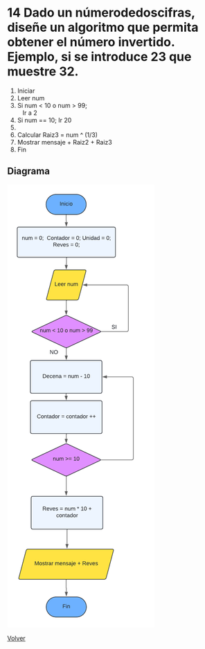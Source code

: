 # 14  Dado un númerodedoscifras, diseñe un algoritmo que permita obtener el número invertido. Ejemplo, si se introduce 23 que muestre 32.
1. Iniciar
2. Leer num
3. Si num < 10 o num > 99;<br>
&nbsp;&nbsp;    Ir a 2
4. Si num == 10; Ir 20
5. 
6. Calcular Raiz3 = num ^ (1/3)
7. Mostrar mensaje + Raiz2 + Raiz3
8. Fin

## Diagrama
<img src=img/Act14.png>

<a href=README.md > Volver </a>
